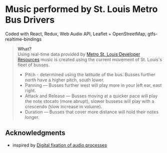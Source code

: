 # Music performed by St. Louis Metro Bus Drivers

Coded with React, Redux, Web Audio API, Leaflet + OpenStreetMap, gtfs-realtime-bindings
  
> **What?**  
> Using real-time data provided by [Metro St. Louis Developer Resources](https://www.metrostlouis.org/developer-resources/) music is created using the current movement of St. Louis's fleet of busses.
>  
> * Pitch - determined using the latitude of the bus.  Busses further north have a higher pitch, south lower.  
> * Panning — Busses further west will play more in your left ear,  east right.
> * Attack and Release — Busses moving at a quicker pace will play the note stocato (more abrupt), slower bussess will play with a crescendo (slow increase in volume).
 > * Duration — Busses that cover more distance will hold their notes longer.

## Acknowledgments
* inspired by [Digital fixation of audio processes](https://orchestra.stranno.su/)